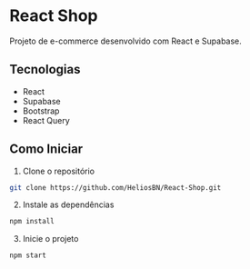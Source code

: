 # React Shop

Projeto de e-commerce desenvolvido com React e Supabase.

## Tecnologias

- React
- Supabase
- Bootstrap
- React Query

## Como Iniciar

1. Clone o repositório
```bash
git clone https://github.com/HeliosBN/React-Shop.git
```

2. Instale as dependências
```bash
npm install
```

3. Inicie o projeto
```bash
npm start
``` 
